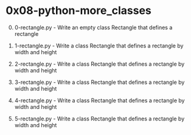 # 0x08-python-more_classes

0. 0-rectangle.py - Write an empty class Rectangle that defines a rectangle

1. 1-rectangle.py - Write a class Rectangle that defines a rectangle by width and height

2. 2-rectangle.py - Write a class Rectangle that defines a rectangle by width and height

3. 3-rectangle.py - Write a class Rectangle that defines a rectangle by width and height

4. 4-rectangle.py - Write a class Rectangle that defines a rectangle by width and height

5. 5-rectangle.py - Write a class Rectangle that defines a rectangle by width and height
